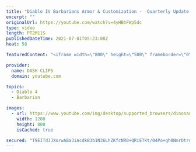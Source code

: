 ```yaml
---
title: "Diablo IV Barbarians Armor & Customization -  Quarterly Update June 2021"
excerpt: ""
originalUrl: https://youtube.com/watch?v=4yHBhFWp5dc
type: video
length: PT2M11S
publishedDateTime: 2021-07-01T05:23:08Z
heat: 58

featuredContent: "<iframe width=\"800\" height=\"500\" frameborder=\"0\" src=\"https://www.youtube.com/embed/4yHBhFWp5dc\" allow=\"accelerometer; autoplay; encrypted-media; gyroscope; picture-in-picture\" allowfullscreen></iframe>"

provider:
  name: DASH CLIPS
  domain: youtube.com

topics:
  - Diablo 4
  - Barbarian

images:
  - url: https://www.youtube.com/img/desktop/supported_browsers/dinosaur.png
    width: 1200
    height: 800
    isCached: true

secured: "T9EITdJJXorwABa3iAcdkB3b1N36LhZKfcNR0+QRiETKt/04Po+qh0NmrDtruh9u8yZtvQ6n4FdE67LpbxW9msCeiixqmInUIb58VNKxzXp19qeoovgIHfRj3JNAwfcqQrJ+n2heHR+SYvvHRSnSVG9vkuXD2bZWsdlO8mOhFefxeyuNNFXFdkdlTwO14cBJDDI7o+ZRZKKkopewbEgVeur+Zt7e0WWJq/PXYK6OnGs2XzW7sBcBOCTcCtHXWud8WkD/W9cnDKFe9I4tz0P34RVWUMIjnCQ6kD8gB83V6fxJ34ESPH7qIsnuyabhDFwRvG/ClToe+resuTPYNwX/wCHfzaVZsg5t3qen2Vj+rbtX4IxG1J2DmpfQhV++Gqn1qmgynt83C0t08qcV8Y5loEwPDph1rPh5nuqc98RwAT0=;nH9EnKms6A/UyE7JAZHkiA=="
---
```



